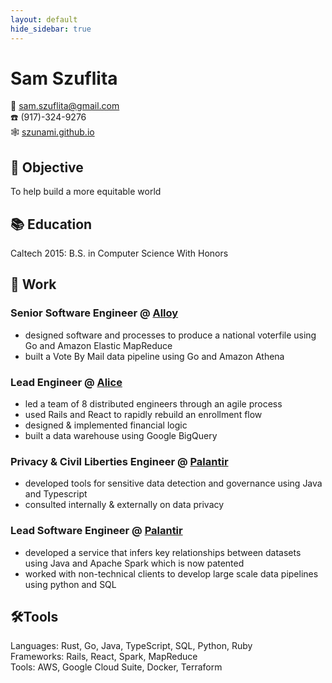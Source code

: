 ```yaml
---
layout: default
hide_sidebar: true
---
```


# Sam Szuflita

💌 [sam.szuflita@gmail.com](mailto:sam.szuflita@gmail.com)  
☎️ (917)-324-9276  
🕸️ [szunami.github.io](https://szunami.github.io)

## 🎯 Objective

To help build a more equitable world

## 📚 Education

Caltech 2015: B.S. in Computer Science With Honors

## 💼 Work

### Senior Software Engineer @ [Alloy](https://alloy.us/)

- designed software and processes to produce a national voterfile using Go and Amazon Elastic MapReduce
- built a Vote By Mail data pipeline using Go and Amazon Athena

### Lead Engineer @ [Alice](https://www.thisisalice.com/)

- led a team of 8 distributed engineers through an agile process
- used Rails and React to rapidly rebuild an enrollment flow
- designed & implemented financial logic
- built a data warehouse using Google BigQuery

### Privacy & Civil Liberties Engineer @ [Palantir](https://www.palantir.com/)

- developed tools for sensitive data detection and governance using Java and Typescript
- consulted internally & externally on data privacy


### Lead Software Engineer @ [Palantir](https://www.palantir.com/)
- developed a service that infers key relationships between datasets using Java and Apache Spark which is now patented
- worked with non-technical clients to develop large scale data pipelines using python and SQL

##  🛠️Tools

Languages: Rust, Go, Java, TypeScript, SQL, Python, Ruby  
Frameworks: Rails, React, Spark, MapReduce  
Tools: AWS, Google Cloud Suite, Docker, Terraform